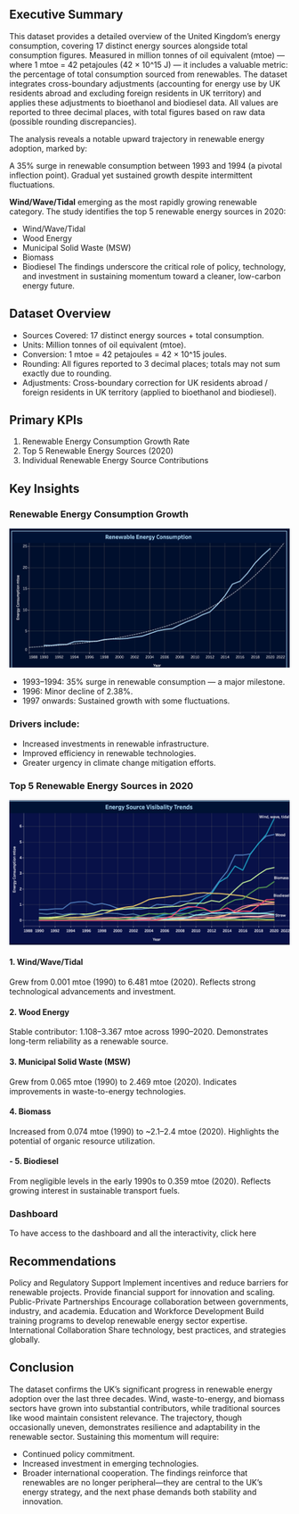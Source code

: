 ## Executive Summary
This dataset provides a detailed overview of the United Kingdom’s energy consumption, covering 17 distinct energy sources alongside total consumption figures. Measured in million tonnes of oil equivalent (mtoe) — where 1 mtoe = 42 petajoules (42 × 10^15 J) — it includes a valuable metric: the percentage of total consumption sourced from renewables.
The dataset integrates cross-boundary adjustments (accounting for energy use by UK residents abroad and excluding foreign residents in UK territory) and applies these adjustments to bioethanol and biodiesel data. All values are reported to three decimal places, with total figures based on raw data (possible rounding discrepancies).

The analysis reveals a notable upward trajectory in renewable energy adoption, marked by:

A 35% surge in renewable consumption between 1993 and 1994 (a pivotal inflection point).
Gradual yet sustained growth despite intermittent fluctuations.


**Wind/Wave/Tidal** emerging as the most rapidly growing renewable category.
The study identifies the top 5 renewable energy sources in 2020:
- Wind/Wave/Tidal
- Wood Energy
- Municipal Solid Waste (MSW)
- Biomass
- Biodiesel
The findings underscore the critical role of policy, technology, and investment in sustaining momentum toward a cleaner, low-carbon energy future.
## Dataset Overview
- Sources Covered: 17 distinct energy sources + total consumption.
- Units: Million tonnes of oil equivalent (mtoe).
- Conversion: 1 mtoe = 42 petajoules = 42 × 10^15 joules.
- Rounding: All figures reported to 3 decimal places; totals may not sum exactly due to rounding.
- Adjustments: Cross-boundary correction for UK residents abroad / foreign residents in UK territory (applied to bioethanol and biodiesel).

## Primary KPIs
 1. Renewable Energy Consumption Growth Rate
 2. Top 5 Renewable Energy Sources (2020)
 3. Individual Renewable Energy Source Contributions

## Key Insights


### Renewable Energy Consumption Growth
![image alt](https://github.com/Koa1207/Uk-Renewable-Energy-1990-2020/blob/main/Screenshot%202025-08-13%20at%2017.14.11.png)
- 1993–1994: 35% surge in renewable consumption — a major milestone.
- 1996: Minor decline of 2.38%.
- 1997 onwards: Sustained growth with some fluctuations.
### Drivers include:
- Increased investments in renewable infrastructure.
- Improved efficiency in renewable technologies.
- Greater urgency in climate change mitigation efforts.


### Top 5 Renewable Energy Sources in 2020
![imgae alt](https://github.com/Koa1207/Uk-Renewable-Energy-1990-2020/blob/main/Screenshot%202025-08-13%20at%2017.16.27.png)
####  1. Wind/Wave/Tidal
  Grew from 0.001 mtoe (1990) to 6.481 mtoe (2020).
  Reflects strong technological advancements and investment.
####  2. Wood Energy
  Stable contributor: 1.108–3.367 mtoe across 1990–2020.
  Demonstrates long-term reliability as a renewable source.
####  3. Municipal Solid Waste (MSW)
  Grew from 0.065 mtoe (1990) to 2.469 mtoe (2020).
  Indicates improvements in waste-to-energy technologies.
####  4. Biomass
  Increased from 0.074 mtoe (1990) to ~2.1–2.4 mtoe (2020).
  Highlights the potential of organic resource utilization.
#### - 5. Biodiesel
  From negligible levels in the early 1990s to 0.359 mtoe (2020).
  Reflects growing interest in sustainable transport fuels.

  ### Dashboard
  To have access to the dashboard and all the interactivity, click here


## Recommendations
Policy and Regulatory Support
Implement incentives and reduce barriers for renewable projects.
Provide financial support for innovation and scaling.
Public-Private Partnerships
Encourage collaboration between governments, industry, and academia.
Education and Workforce Development
Build training programs to develop renewable energy sector expertise.
International Collaboration
Share technology, best practices, and strategies globally.

## Conclusion
The dataset confirms the UK’s significant progress in renewable energy adoption over the last three decades. Wind, waste-to-energy, and biomass sectors have grown into substantial contributors, while traditional sources like wood maintain consistent relevance. The trajectory, though occasionally uneven, demonstrates resilience and adaptability in the renewable sector.
Sustaining this momentum will require:

- Continued policy commitment.
- Increased investment in emerging technologies.
- Broader international cooperation.
The findings reinforce that renewables are no longer peripheral—they are central to the UK’s energy strategy, and the next phase demands both stability and innovation.
